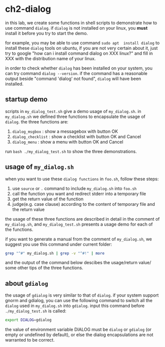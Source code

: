 # ch2-dialog

in this lab, we create some functions in shell scripts to
demonstrate how to use command `dialog`. if	`dialog` is not
installed on your linux, you **must** install it before you
try to start the demo.

for example, you may be able to use command `sudo apt 
install dialog` to install these `dialog` tools on ubuntu, 
if you are not very certain about it, just try to google 
"how can i install command dialog on XXX linux?" and fill in 
XXX with the distribution name of your linux.

in order to check whether `dialog` has been installed on your
system, you can try command `dialog --version`. if the
command has a reasonable output beside "command 'dialog' not
found", `dialog` will have been installed.

## startup demo

scripts in `my_dialog_test.sh` give a demo usage of 
`my_dialog.sh`. in `my_dialog.sh` we defined three functions
to encapsulate the usage of `dialog`. the three functions
are:

1. `dialog_msgbox`    : show a messagebox with button OK 
2. `dialog_checklist` : show a checklist with button OK and Cancel
3. `dialog_menu`      : show a menu with button OK and Cancel

run `bash ./my_dialog_test.sh` to show the three demonstrations.

## usage of `my_dialog.sh`

when you want to use these `dialog functions` in `foo.sh`,
follow these steps:

1. use `source` or `.` command to include `my_dialog.sh`
into `foo.sh`
2. call the function you want and redirect stderr into a temporary
file
3. get the return value of the function
4. judge(e.g. case clause) according to the content of temporary file 
and the return value

the usage of these three functions are described in detail in 
the comment of `my_dialog.sh`, and `my_dialog_test.sh` presents 
a usage demo for each of the functions.

if you want to generate a manual from the comment of `my_dialog.sh`,
we suggest you use this command under current folder:

```bash
grep "^#" my_dialog.sh | grep -v "^#!" | more
```

and the output of the command below descibes the usage/return value/
some other tips of the three functions.

## about `gdialog`

the usage of `gdialog` is very similar to that of `dialog`.
if your system support gnorm and gdialog, you can use the following
command to switch all the `dialog` used in `my_dialog.sh` into
`gdialog`. input this command before `./my_dialog_test.sh` is 
called:

```bash
export DIALOG=gdialog
```

the value of environment variable DIALOG must be `dialog` or `gdialog`
(or empty or undefined by default), or else the dialog encapsulations 
are not warranted to be correct.

